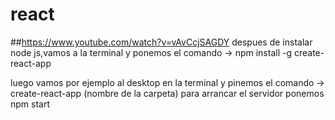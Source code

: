 # react
##https://www.youtube.com/watch?v=vAvCcjSAGDY
despues de instalar node js,vamos a la terminal y ponemos el comando -> npm install -g create-react-app

luego vamos por ejemplo al desktop en la terminal y pinemos el comando  -> create-react-app (nombre de la carpeta)
para arrancar el servidor ponemos npm start
